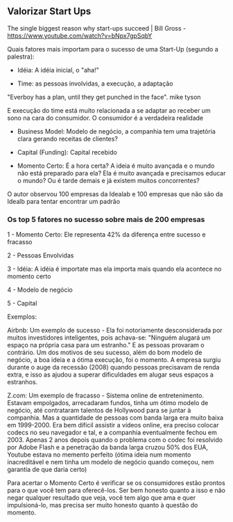 ## Valorizar Start Ups


The single biggest reason why start-ups succeed | Bill Gross - https://www.youtube.com/watch?v=bNpx7gpSqbY

Quais fatores mais importam para o sucesso de uma Start-Up (segundo a palestra):

- Idéia: A idéia inicial, o "aha!"

- Time: as pessoas involvidas, a execução, a adaptação

"Everboy has a plan, until they get punched in the face". mike tyson


E execução do time está muito relacionada a se adaptar ao receber um sono na cara do consumidor. O consumidor é a verdadeira realidade


- Business Model: Modelo de negócio, a companhia tem uma trajetória clara gerando receitas de clientes?

- Capital (Funding): Capital recebido

- Momento Certo: É a hora certa? A ideia é muito avançada e o mundo não está preparado para ela? Ela é muito avançada e precisamos educar o mundo? Ou é tarde demais e já existem muitos concorrentes?

O autor observou 100 empresas da Idealab e 100 empresas que não são da Idealb para tentar encontrar um padrão

### Os top 5 fatores no sucesso sobre mais de 200 empresas

1 - Momento Certo: Ele representa 42% da diferença entre sucesso e fracasso

2 - Pessoas Envolvidas

3 - Idéia: A idéia é importate mas ela importa mais quando ela acontece no momento certo

4 - Modelo de negócio

5 - Capital


Exemplos:

Airbnb: Um exemplo de sucesso - Ela foi notoriamente desconsiderada por muitos investidores inteligentes, pois achava-se: "Ninguém alugará um espaço na própria casa para um estranho." E as pessoas provaram o contrário. Um dos motivos de seu sucesso, além do bom modelo de negócio, a boa ideia e a ótima execução, foi o momento. A empresa surgiu durante o auge da recessão (2008) quando pessoas precisavam de renda extra, e isso as ajudou a superar dificuldades em alugar seus espaços a estranhos.
 
Z.com: Um exemplo de fracasso - Sistema online de entretenimento. Estavam empolgados, arrecadaram fundos, tinha um ótimo modelo de negócio, até contrataram talentos de Hollywood para se juntar à companhia. Mas a quantidade de pessoas com banda larga era muito baixa em 1999-2000. Era bem difícil assistir a vídeos online, era preciso colocar codecs no seu navegador e tal, e a companhia eventualmente fechou em 2003. Apenas 2 anos depois quando o problema com o codec foi resolvido por Adobe Flash e a penetração da banda larga cruzou 50% dos EUA, Youtube estava no memento perfeito (ótima ideia num momento inacreditável e nem tinha um modelo de negócio quando começou, nem garantia de que daria certo) 


Para acertar o Momento Certo é verificar se os consumidores estão prontos para o que você tem para oferecê-los. Ser bem honesto quanto a isso e não negar qualquer resultado que veja, você tem algo que ama e quer impulsioná-lo, mas precisa ser muito honesto quanto à questão do momento.
